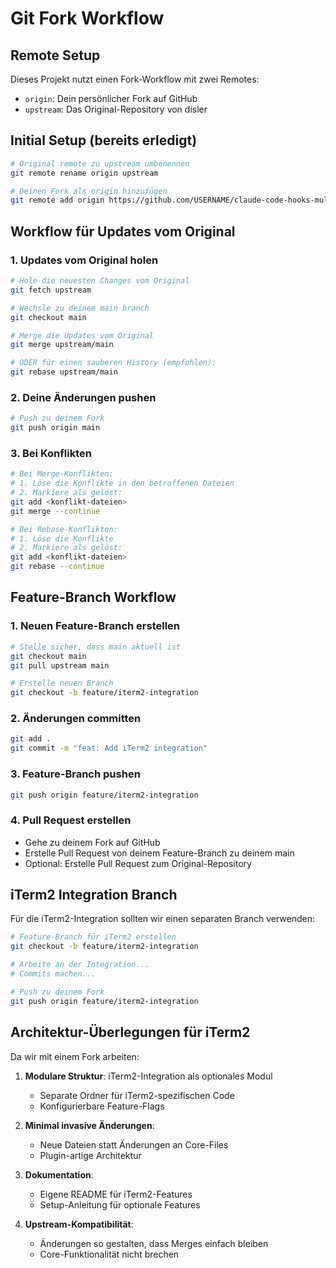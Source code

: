 # Git Fork Workflow

## Remote Setup

Dieses Projekt nutzt einen Fork-Workflow mit zwei Remotes:
- `origin`: Dein persönlicher Fork auf GitHub
- `upstream`: Das Original-Repository von disler

## Initial Setup (bereits erledigt)

```bash
# Original remote zu upstream umbenennen
git remote rename origin upstream

# Deinen Fork als origin hinzufügen
git remote add origin https://github.com/USERNAME/claude-code-hooks-multi-agent-observability.git
```

## Workflow für Updates vom Original

### 1. Updates vom Original holen
```bash
# Hole die neuesten Changes vom Original
git fetch upstream

# Wechsle zu deinem main branch
git checkout main

# Merge die Updates vom Original
git merge upstream/main

# ODER für einen sauberen History (empfohlen):
git rebase upstream/main
```

### 2. Deine Änderungen pushen
```bash
# Push zu deinem Fork
git push origin main
```

### 3. Bei Konflikten
```bash
# Bei Merge-Konflikten:
# 1. Löse die Konflikte in den betroffenen Dateien
# 2. Markiere als gelöst:
git add <konflikt-dateien>
git merge --continue

# Bei Rebase-Konflikten:
# 1. Löse die Konflikte
# 2. Markiere als gelöst:
git add <konflikt-dateien>
git rebase --continue
```

## Feature-Branch Workflow

### 1. Neuen Feature-Branch erstellen
```bash
# Stelle sicher, dass main aktuell ist
git checkout main
git pull upstream main

# Erstelle neuen Branch
git checkout -b feature/iterm2-integration
```

### 2. Änderungen committen
```bash
git add .
git commit -m "feat: Add iTerm2 integration"
```

### 3. Feature-Branch pushen
```bash
git push origin feature/iterm2-integration
```

### 4. Pull Request erstellen
- Gehe zu deinem Fork auf GitHub
- Erstelle Pull Request von deinem Feature-Branch zu deinem main
- Optional: Erstelle Pull Request zum Original-Repository

## iTerm2 Integration Branch

Für die iTerm2-Integration sollten wir einen separaten Branch verwenden:

```bash
# Feature-Branch für iTerm2 erstellen
git checkout -b feature/iterm2-integration

# Arbeite an der Integration...
# Commits machen...

# Push zu deinem Fork
git push origin feature/iterm2-integration
```

## Architektur-Überlegungen für iTerm2

Da wir mit einem Fork arbeiten:

1. **Modulare Struktur**: iTerm2-Integration als optionales Modul
   - Separate Ordner für iTerm2-spezifischen Code
   - Konfigurierbare Feature-Flags

2. **Minimal invasive Änderungen**:
   - Neue Dateien statt Änderungen an Core-Files
   - Plugin-artige Architektur

3. **Dokumentation**:
   - Eigene README für iTerm2-Features
   - Setup-Anleitung für optionale Features

4. **Upstream-Kompatibilität**:
   - Änderungen so gestalten, dass Merges einfach bleiben
   - Core-Funktionalität nicht brechen